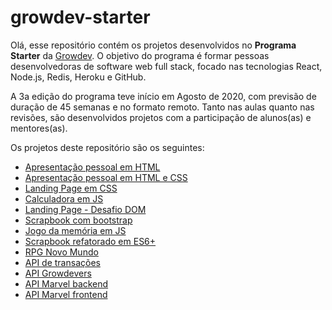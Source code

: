# growdev-starter

Olá, esse repositório contém os projetos desenvolvidos no **Programa Starter** da [Growdev](https://growdev.com.br/starter). O objetivo do programa é formar pessoas desenvolvedoras de software web full stack, focado nas tecnologias React, Node.js, Redis, Heroku e GitHub.

A 3a edição do programa teve início em Agosto de 2020, com previsão de duração de 45 semanas e no formato remoto. Tanto nas aulas quanto nas revisões, são desenvolvidos projetos com a participação de alunos(as) e mentores(as).

Os projetos deste repositório são os seguintes:

* [Apresentação pessoal em HTML](https://github.com/fpsaraiva/growdev-starter-apresentacao-pessoal)
* [Apresentação pessoal em HTML e CSS](https://github.com/fpsaraiva/growdev-starter-apresentacao-estilizado)
* [Landing Page em CSS](https://github.com/fpsaraiva/growdev-starter-landing-page-css)
* [Calculadora em JS](https://github.com/fpsaraiva/gs3-calculadora-js)
* [Landing Page - Desafio DOM](https://github.com/fpsaraiva/gs3-landing-page-dom)
* [Scrapbook com bootstrap](https://github.com/fpsaraiva/gs3-scrapbook)
* [Jogo da memória em JS](https://github.com/fpsaraiva/gs3-jogo-memoria)
* [Scrapbook refatorado em ES6+](https://github.com/fpsaraiva/gs3-scrapbook-es6)
* [RPG Novo Mundo](https://github.com/fpsaraiva/rpg-novo-mundo)
* [API de transações](https://github.com/fpsaraiva/gs3-api-transacoes)
* [API Growdevers](https://github.com/fpsaraiva/gs3-api-growdevers-mvc)
* [API Marvel backend](https://github.com/fpsaraiva/api-marvel-back)
* [API Marvel frontend](https://github.com/fpsaraiva/api-marvel-front)
